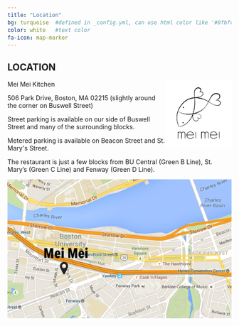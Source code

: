 ```yaml
---
title: "Location"
bg: turquoise  #defined in _config.yml, can use html color like '#0fbfcf'
color: white   #text color
fa-icon: map-marker
---
```


## LOCATION

<img src='img/meimei.png' alt="Mei Mei Logo" height="150" width="150" style="float: right;">

Mei Mei Kitchen

506 Park Drive, Boston, MA 02215 (slightly around the corner on Buswell Street)

Street parking is available on our side of Buswell Street and many of the surrounding blocks.

Metered parking is available on Beacon Street and St. Mary's Street.

The restaurant is just a few blocks from BU Central (Green B Line), St. Mary’s (Green C Line) and Fenway (Green D Line).

![Mei Mei](img/MeiMeiMap.png)
